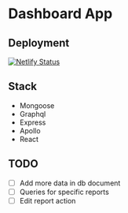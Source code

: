 # Dashboard App

## Deployment

[![Netlify Status](https://api.netlify.com/api/v1/badges/10a273df-f2d9-4ad5-9071-91a0382bc78a/deploy-status)](https://app.netlify.com/sites/dashboard-haans/deploys)

## Stack

- Mongoose
- Graphql
- Express
- Apollo
- React

## TODO

- [ ] Add more data in db document
- [ ] Queries for specific reports
- [ ] Edit report action
